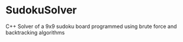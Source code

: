 # SudokuSolver
C++ Solver of a 9x9 sudoku board programmed using brute force and backtracking algorithms
